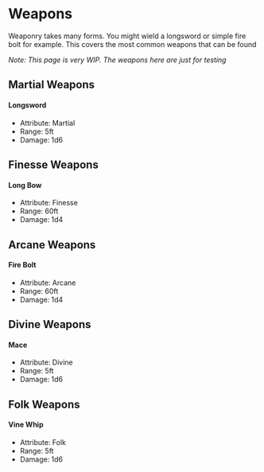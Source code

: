 # Weapons
Weaponry takes many forms. You might wield a longsword or simple fire bolt for example. This covers the most common weapons that can be found

*Note: This page is very WIP. The weapons here are just for testing*

## Martial Weapons
#### Longsword
* Attribute: Martial
* Range: 5ft
* Damage: 1d6

## Finesse Weapons
#### Long Bow
* Attribute: Finesse
* Range: 60ft
* Damage: 1d4

## Arcane Weapons
#### Fire Bolt
* Attribute: Arcane
* Range: 60ft
* Damage: 1d4

## Divine Weapons
#### Mace
* Attribute: Divine
* Range: 5ft
* Damage: 1d6

## Folk Weapons
#### Vine Whip
* Attribute: Folk
* Range: 5ft
* Damage: 1d6
